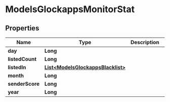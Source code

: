 
# ModelsGlockappsMonitorStat

## Properties
Name | Type | Description | Notes
------------ | ------------- | ------------- | -------------
**day** | **Long** |  |  [optional]
**listedCount** | **Long** |  |  [optional]
**listedIn** | [**List&lt;ModelsGlockappsBlacklist&gt;**](ModelsGlockappsBlacklist.md) |  |  [optional]
**month** | **Long** |  |  [optional]
**senderScore** | **Long** |  |  [optional]
**year** | **Long** |  |  [optional]



